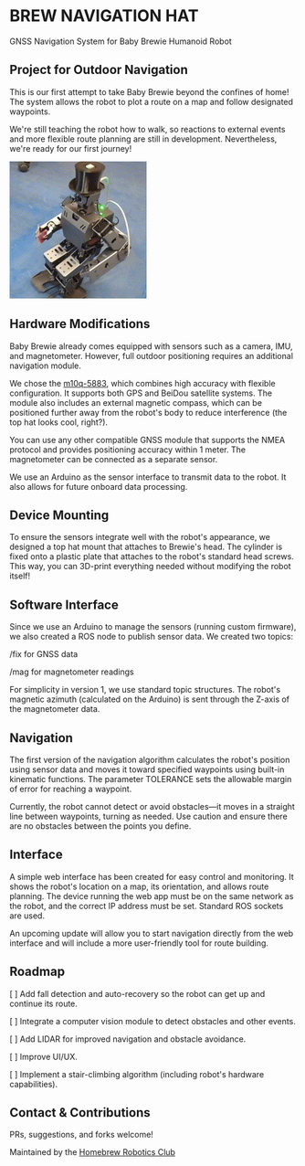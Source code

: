 # BREW NAVIGATION HAT

GNSS Navigation System for Baby Brewie Humanoid Robot


## Project for Outdoor Navigation 
This is our first attempt to take Baby Brewie beyond the confines of home! The system allows the robot to plot a route on a map and follow designated waypoints.

We're still teaching the robot how to walk, so reactions to external events and more flexible route planning are still in development. Nevertheless, we're ready for our first journey!

![](ASSETS/brew_walk_short.gif)

## Hardware Modifications

Baby Brewie already comes equipped with sensors such as a camera, IMU, and magnetometer. However, full outdoor positioning requires an additional navigation module.

We chose the [m10q-5883](https://www.amazon.com/SEQURE-QMC5883L-Generation-Satellite-Positioning/dp/B0D7Q27CT1/ref=sr_1_1_sspa?dib=eyJ2IjoiMSJ9.jlcnhNQRlH3o-y2BIEbsQQNZcIPBubezLJw1O1g2KxPrWwBrviAeHA2hbdbgYx_6FCcfFhE_djhfPpoK4UQ7rQ.jWLKipKZi6yJKajP8wiL6kxLyVs6sYejv4COSPA7GUk&dib_tag=se&keywords=m10q-5883&qid=1748936161&sr=8-1-spons&sp_csd=d2lkZ2V0TmFtZT1zcF9hdGY&th=1), which combines high accuracy with flexible configuration. It supports both GPS and BeiDou satellite systems. The module also includes an external magnetic compass, which can be positioned further away from the robot's body to reduce interference (the top hat looks cool, right?).

You can use any other compatible GNSS module that supports the NMEA protocol and provides positioning accuracy within 1 meter. The magnetometer can be connected as a separate sensor.

We use an Arduino as the sensor interface to transmit data to the robot. It also allows for future onboard data processing.

## Device Mounting

To ensure the sensors integrate well with the robot's appearance, we designed a top hat mount that attaches to Brewie's head. The cylinder is fixed onto a plastic plate that attaches to the robot's standard head screws. This way, you can 3D-print everything needed without modifying the robot itself!

## Software Interface

Since we use an Arduino to manage the sensors (running custom firmware), we also created a ROS node to publish sensor data. We created two topics:

/fix for GNSS data

/mag for magnetometer readings

For simplicity in version 1, we use standard topic structures. The robot's magnetic azimuth (calculated on the Arduino) is sent through the Z-axis of the magnetometer data.

## Navigation

The first version of the navigation algorithm calculates the robot's position using sensor data and moves it toward specified waypoints using built-in kinematic functions. The parameter TOLERANCE sets the allowable margin of error for reaching a waypoint.

Currently, the robot cannot detect or avoid obstacles—it moves in a straight line between waypoints, turning as needed. Use caution and ensure there are no obstacles between the points you define.

## Interface

A simple web interface has been created for easy control and monitoring. It shows the robot's location on a map, its orientation, and allows route planning. The device running the web app must be on the same network as the robot, and the correct IP address must be set. Standard ROS sockets are used.

An upcoming update will allow you to start navigation directly from the web interface and will include a more user-friendly tool for route building.

## Roadmap

[ ] Add fall detection and auto-recovery so the robot can get up and continue its route.

[ ] Integrate a computer vision module to detect obstacles and other events.

[ ] Add LIDAR for improved navigation and obstacle avoidance.

[ ] Improve UI/UX.

[ ] Implement a stair-climbing algorithm (including robot's hardware capabilities).

## Contact & Contributions

PRs, suggestions, and forks welcome!

Maintained by the [Homebrew Robotics Club](https://github.com/homebrew-robotics-club)


&nbsp;
